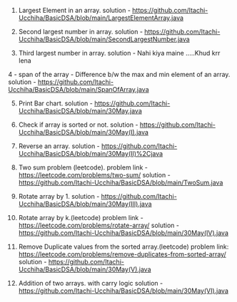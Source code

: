 1. Largest Element in an array.
    solution - https://github.com/Itachi-Ucchiha/BasicDSA/blob/main/LargestElementArray.java
    
2. Second largest number in array.
    solution - https://github.com/Itachi-Ucchiha/BasicDSA/blob/main/SecondLargestNumber.java
    
3. Third largest number in array.
    solution - Nahi kiya maine .....Khud krr lena

4 - span of the array - Difference b/w the max and min element of an array.
    solution - https://github.com/Itachi-Ucchiha/BasicDSA/blob/main/SpanOfArray.java
    
5. Print Bar chart.
    solution - https://github.com/Itachi-Ucchiha/BasicDSA/blob/main/30May.java
    
6. Check if array is sorted or not.
    solution - https://github.com/Itachi-Ucchiha/BasicDSA/blob/main/30May(I).java
    
7. Reverse an array.
    solution -  https://github.com/Itachi-Ucchiha/BasicDSA/blob/main/30May(II)%2Cjava

8. Two sum problem (leetcode).
    problem link - https://leetcode.com/problems/two-sum/
    solution - https://github.com/Itachi-Ucchiha/BasicDSA/blob/main/TwoSum.java

9. Rotate array by 1.
    solution - https://github.com/Itachi-Ucchiha/BasicDSA/blob/main/30May(III).java

10. Rotate array by k.(leetcode)
    problem link - https://leetcode.com/problems/rotate-array/
    solution - https://github.com/Itachi-Ucchiha/BasicDSA/blob/main/30May(IV).java

11. Remove Duplicate values from the sorted array.(leetcode)
    problem link: https://leetcode.com/problems/remove-duplicates-from-sorted-array/
    solution - https://github.com/Itachi-Ucchiha/BasicDSA/blob/main/30May(V).java
    
12. Addition of two arrays. with carry logic 
    solution - https://github.com/Itachi-Ucchiha/BasicDSA/blob/main/30May(VI).java
